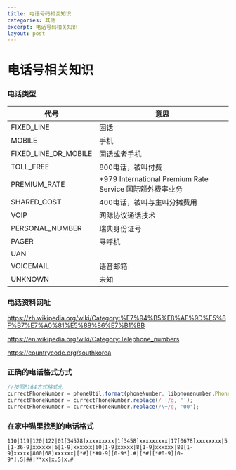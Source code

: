 ```yaml
---
title: 电话号码相关知识
categories: 其他
excerpt: 电话号码相关知识
layout: post
---
```

# 电话号相关知识

<!-- more -->
### 电话类型

代号      |意思
----|----
FIXED_LINE|固话
MOBILE    |手机
FIXED_LINE_OR_MOBILE|固话或者手机
TOLL_FREE|800电话，被叫付费
PREMIUM_RATE|+979 International Premium Rate Service 国际额外费率业务
SHARED_COST|400电话，被叫与主叫分摊费用
VOIP|网际协议通话技术
PERSONAL_NUMBER|瑞典身份证号
PAGER|寻呼机
UAN|
VOICEMAIL|语音邮箱
UNKNOWN|未知

### 电话资料网址
https://zh.wikipedia.org/wiki/Category:%E7%94%B5%E8%AF%9D%E5%8F%B7%E7%A0%81%E5%88%86%E7%B1%BB

https://en.wikipedia.org/wiki/Category:Telephone_numbers

https://countrycode.org/southkorea


### 正确的电话格式方式
```javascript
//按照E164方式格式化
currectPhoneNumber = phoneUtil.format(phoneNumber, libphonenumber.PhoneNumberFormat.E164);
currectPhoneNumber = currectPhoneNumber.replace(/ +/g, '');
currectPhoneNumber = currectPhoneNumber.replace(/\+/g, '00');
```

### 在家中猫里找到的电话格式
`110|119|120|122|01[34578]xxxxxxxxx|1[3458]xxxxxxxxx|17[0678]xxxxxxxx|5[1-36-9]xxxxxx|6[1-9]xxxxxx|60[1-9]xxxxx|8[1-9]xxxxxx|80[1-9]xxxxx|800[68]xxxxxx|[*#][*#0-9][0-9*].#|[*#][*#0-9][0-9*].S|##|**xx|x.S|x.#`



